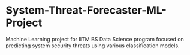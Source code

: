 # System-Threat-Forecaster-ML-Project
Machine Learning project for IITM BS Data Science program focused on predicting system security threats using various classification models.

